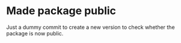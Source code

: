 # Made package public 

Just a dummy commit to create a new version to check whether the package is now public.